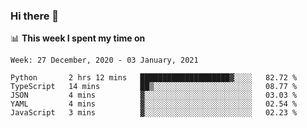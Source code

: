 ### Hi there 👋

📊 __This week I spent my time on__
<!--START_SECTION:waka-->
```text
Week: 27 December, 2020 - 03 January, 2021

Python       2 hrs 12 mins   ████████████████████▓░░░░   82.72 % 
TypeScript   14 mins         ██▒░░░░░░░░░░░░░░░░░░░░░░   08.77 % 
JSON         4 mins          ▓░░░░░░░░░░░░░░░░░░░░░░░░   03.03 % 
YAML         4 mins          ▓░░░░░░░░░░░░░░░░░░░░░░░░   02.54 % 
JavaScript   3 mins          ▓░░░░░░░░░░░░░░░░░░░░░░░░   02.23 % 
```
<!--END_SECTION:waka-->
<!--
**SREEHARI-M-S/SREEHARI-M-S** is a ✨ _special_ ✨ repository because its `README.md` (this file) appears on your GitHub profile.

Here are some ideas to get you started:

- 🔭 I’m currently working on ...
- 🌱 I’m currently learning ...
- 👯 I’m looking to collaborate on ...
- 🤔 I’m looking for help with ...
- 💬 Ask me about ...
- 📫 How to reach me: ...
- 😄 Pronouns: ...
- ⚡ Fun fact: ...
-->
